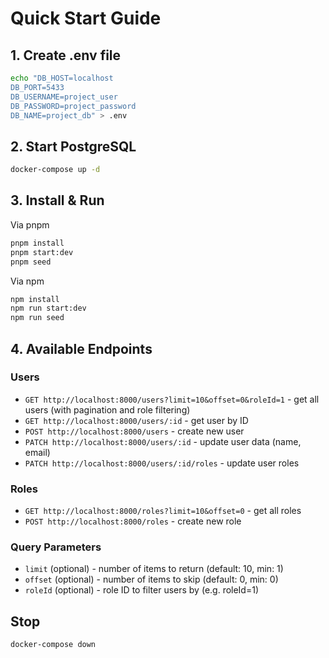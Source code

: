 # Quick Start Guide

## 1. Create .env file
```bash
echo "DB_HOST=localhost
DB_PORT=5433
DB_USERNAME=project_user
DB_PASSWORD=project_password
DB_NAME=project_db" > .env
```

## 2. Start PostgreSQL
```bash
docker-compose up -d
```

## 3. Install & Run
Via pnpm
```bash
pnpm install
pnpm start:dev
pnpm seed
```

Via npm
```bash
npm install
npm run start:dev
npm run seed
```

## 4. Available Endpoints

### Users
- `GET http://localhost:8000/users?limit=10&offset=0&roleId=1` - get all users (with pagination and role filtering)
- `GET http://localhost:8000/users/:id` - get user by ID
- `POST http://localhost:8000/users` - create new user
- `PATCH http://localhost:8000/users/:id` - update user data (name, email)
- `PATCH http://localhost:8000/users/:id/roles` - update user roles

### Roles
- `GET http://localhost:8000/roles?limit=10&offset=0` - get all roles
- `POST http://localhost:8000/roles` - create new role

### Query Parameters
- `limit` (optional) - number of items to return (default: 10, min: 1)
- `offset` (optional) - number of items to skip (default: 0, min: 0)
- `roleId` (optional) - role ID to filter users by (e.g. roleId=1)

## Stop
```bash
docker-compose down
```
